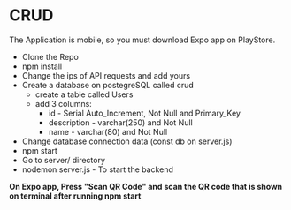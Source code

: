# CRUD

The Application is mobile, so you must download Expo app on PlayStore.

* Clone the Repo
* npm install
* Change the ips of API requests and add yours
*  Create a database on postegreSQL called crud
   * create a table called Users
   * add 3 columns:
     - id - Serial Auto_Increment, Not Null and Primary_Key
     - description - varchar(250) and Not Null
     - name - varchar(80) and Not Null
* Change database connection data (const db on server.js)
* npm start 
* Go to server/ directory 
* nodemon server.js - To start the backend

**On Expo app, Press "Scan QR Code" and scan the QR code that is shown on terminal after running npm start**
